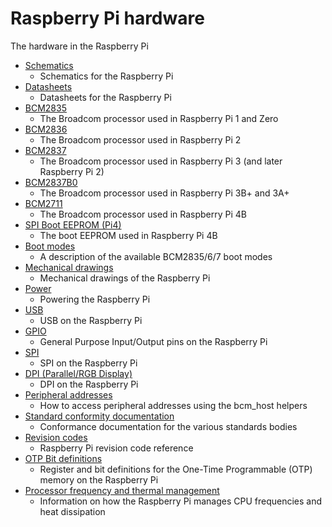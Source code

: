 # Raspberry Pi hardware

The hardware in the Raspberry Pi

- [Schematics](schematics/README.md)
    - Schematics for the Raspberry Pi
- [Datasheets](datasheets.md)
    - Datasheets for the Raspberry Pi
- [BCM2835](bcm2835/README.md)
    - The Broadcom processor used in Raspberry Pi 1 and Zero
- [BCM2836](bcm2836/README.md)
    - The Broadcom processor used in Raspberry Pi 2
- [BCM2837](bcm2837/README.md)
    - The Broadcom processor used in Raspberry Pi 3 (and later Raspberry Pi 2)
- [BCM2837B0](bcm2837b0/README.md)
    - The Broadcom processor used in Raspberry Pi 3B+ and 3A+
- [BCM2711](bcm2711/README.md)
    - The Broadcom processor used in Raspberry Pi 4B
- [SPI Boot EEPROM (Pi4)](booteeprom.md)
    - The boot EEPROM used in Raspberry Pi 4B
- [Boot modes](bootmodes/README.md)
    - A description of the available BCM2835/6/7 boot modes
- [Mechanical drawings](mechanical/README.md)
    - Mechanical drawings of the Raspberry Pi
- [Power](power/README.md)
    - Powering the Raspberry Pi
- [USB](usb/README.md)
    - USB on the Raspberry Pi
- [GPIO](gpio/README.md)
    - General Purpose Input/Output pins on the Raspberry Pi
- [SPI](spi/README.md)
    - SPI on the Raspberry Pi
- [DPI (Parallel/RGB Display)](dpi/README.md)
    - DPI on the Raspberry Pi
- [Peripheral addresses](peripheral_addresses.md)
    - How to access peripheral addresses using the bcm_host helpers
- [Standard conformity documentation](conformity.md)
    - Conformance documentation for the various standards bodies
- [Revision codes](revision-codes/README.md)
    - Raspberry Pi revision code reference
- [OTP Bit definitions](otpbits.md)
    - Register and bit definitions for the One-Time Programmable (OTP) memory on the Raspberry Pi
- [Processor frequency and thermal management](frequency-management.md)
    - Information on how the Raspberry Pi manages CPU frequencies and heat dissipation
